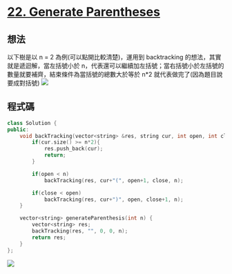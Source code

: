 # [22. Generate Parentheses](https://leetcode.com/problems/generate-parentheses/)

## 想法
以下樹是以 n = 2 為例(可以點開比較清楚)，運用到 backtracking 的想法，其實就是遞迴解，當左括號小於 n，代表還可以繼續加左括號；當右括號小於左括號的數量就要補齊，結束條件為當括號的總數大於等於 n*2 就代表做完了(因為題目說要成對括號)
[![](https://i.imgur.com/bdkIihs.png)](https://i.imgur.com/bdkIihs.png)

## 程式碼
```cpp
class Solution {
public:
    void backTracking(vector<string> &res, string cur, int open, int close, int n){
        if(cur.size() >= n*2){
            res.push_back(cur);
            return;
        }

        if(open < n)
            backTracking(res, cur+"(", open+1, close, n);

        if(close < open)
            backTracking(res, cur+")", open, close+1, n);
    }

    vector<string> generateParenthesis(int n) {
        vector<string> res;
        backTracking(res, "", 0, 0, n);
        return res;
    }
};
```
![](https://i.imgur.com/gP2S9Mk.png)